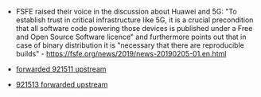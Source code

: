 * FSFE raised their voice in the discussion about Huawei and 5G: "To establish trust in critical infrastructure like 5G, it is a crucial precondition that all software code powering those devices is published under a Free and Open Source Software licence" and furthermore points out that in case of binary distribution it is "necessary that there are reproducible builds"  - https://fsfe.org/news/2019/news-20190205-01.en.html

* [forwarded 921511 upstream](https://github.com/openstack/python-octaviaclient/pull/1)

* [921513 forwarded upstream](https://github.com/sphinx-doc/sphinx/pull/6028)
